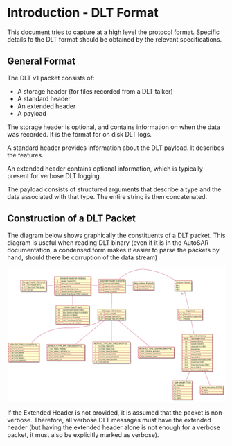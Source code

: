 # Introduction - DLT Format

This document tries to capture at a high level the protocol format. Specific details fo the
DLT format should be obtained by the relevant specifications.

## General Format

The DLT v1 packet consists of:

* A storage header (for files recorded from a DLT talker)
* A standard header
* An extended header
* A payload

The storage header is optional, and contains information on when the data was
recorded. It is the format for on disk DLT logs.

A standard header provides information about the DLT payload. It describes the
features.

An extended header contains optional information, which is typically present for
verbose DLT logging.

The payload consists of structured arguments that describe a type and the data
associated with that type. The entire string is then concatenated.

## Construction of a DLT Packet

The diagram below shows graphically the constituents of a DLT packet. This
diagram is useful when reading DLT binary (even if it is in the AutoSAR
documentation, a condensed form makes it easier to parse the packets by hand,
should there be corruption of the data stream)

![DLT Format](out/diagrams/DLT.FormatCheatSheet/DLT.FormatCheatSheet.svg)

If the Extended Header is not provided, it is assumed that the packet is
non-verbose. Therefore, all verbose DLT messages must have the extended header
(but having the extended header alone is not enough for a verbose packet, it
must also be explicitly marked as verbose).
